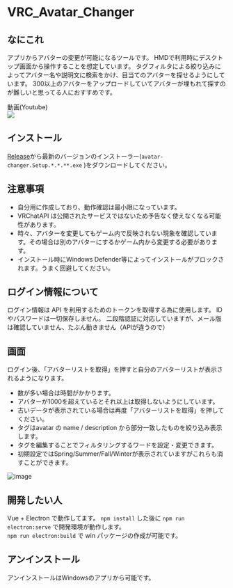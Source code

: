# VRC_Avatar_Changer

## なにこれ

アプリからアバターの変更が可能になるツールです。
HMDで利用時にデスクトップ画面から操作することを想定しています。
タグフィルタによる絞り込みによってアバター名や説明文に検索をかけ、目当てのアバターを探せるようにしています。
300以上のアバターをアップロードしていてアバターが埋もれて探すのが難しいと思ってる人におすすめです。

動画(Youtube)  
[![](https://img.youtube.com/vi/LPBFArKa-dY/0.jpg)](https://www.youtube.com/watch?v=LPBFArKa-dY)

## インストール

[Release](https://github.com/gifumaster/vrc_avatar_changer/releases)から最新のバージョンのインストーラー(`avatar-changer.Setup.*.*.**.exe`
)をダウンロードしてください。

## 注意事項

- 自分用に作成しており、動作確認は最小限になっています。  
- VRChatAPI は公開されたサービスではないため予告なく使えなくなる可能性があります。
- 時々、アバターを変更してもゲーム内で反映されない現象を確認しています。その場合は別のアバターにするかゲーム内から変更する必要があります。
- インストール時にWindows Defender等によってインストールがブロックされます。うまく回避してください。
 
## ログイン情報について

ログイン情報は API を利用するためのトークンを取得する為に使用します。
ID やパスワードは一切保存しません。
二段階認証に対応していますが、メール版は確認していません、たぶん動きません（APIが違うので）

## 画面

ログイン後、「アバターリストを取得」を押すと自分のアバターリストが表示されるようになります。

- 数が多い場合は時間がかかります。
- アバターが1000を超えているとそれ以上は取得しないようにしています。
- 古いデータが表示されている場合は再度「アバターリストを取得」を押してください。
- タグはavatar の name / description から部分一致したものを絞り込み表示します。
- タグを編集することでフィルタリングするワードを設定・変更できます。
- 初期設定ではSpring/Summer/Fall/Winterが表示されていますがこれらも消すことができます。


![image](https://github.com/user-attachments/assets/b14a1150-674e-413a-9799-35be043dcc3e)


## 開発したい人

Vue + Electron で動作してます。 
`npm install` した後に `npm run electron:serve`
で開発環境が動作します。  
`npm run electron:build` で win パッケージの作成が可能です。

## アンインストール

アンインストールはWindowsのアプリから可能です。


